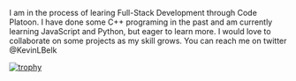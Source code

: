 I am in the process of learing Full-Stack Development through Code Platoon. I have done some C++ programing in the past and am currently learning JavaScript and Python, but eager to learn more. I would love to collaborate on some projects as my skill grows. You can reach me on twitter @KevinLBelk

[![trophy](https://github-profile-trophy.vercel.app/?username=K-Belk&theme=onedark)](https://github.com/K-Belk/github-profile-trophy)

<!---
- 👋 Hi, I’m @K-Belk
- 👀 I’m interested in ...
- 🌱 I’m currently learning ...
- 💞️ I’m looking to collaborate on ...
- 📫 How to reach me ...
 --->

<!---
K-Belk/K-Belk is a ✨ special ✨ repository because its `README.md` (this file) appears on your GitHub profile.
You can click the Preview link to take a look at your changes.
--->
